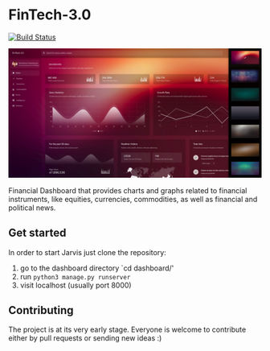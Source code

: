 # FinTech-3.0

[![Build Status](https://travis-ci.org/KonstantinosTsivis/FinTech-3.0.svg?branch=master)](https://travis-ci.org/KonstantinosTsivis/FinTech-3.0)

![FinTech 3.0](homepage.jpg)

Financial Dashboard that provides charts and graphs related to financial instruments, like equities, currencies, commodities, as well as financial and political news. 

## Get started
In order to start Jarvis just clone the repository:
1. go to the dashboard directory `cd dashboard/'
2. run `python3 manage.py runserver`
3. visit localhost (usually port 8000)

## Contributing 
The project is at its very early stage.
Everyone is welcome to contribute either by pull requests or sending new ideas :)
